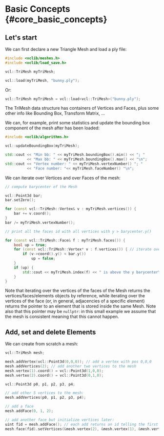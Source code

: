# Basic Concepts     {#core_basic_concepts}

## Let's start

We can first declare a new Triangle Mesh and load a ply file:

```cpp
#include <vclib/meshes.h>
#include <vclib/load_save.h>

vcl::TriMesh myTriMesh;

vcl::load(myTriMesh, "bunny.ply");
```

Or:

```cpp
vcl::TriMesh myTriMesh = vcl::load<vcl::TriMesh>("bunny.ply");
```

The TriMesh data structure has containers of Vertices and Faces, plus some other
info like Bounding Box, Transform Matrix, ...

We can, for example, print some statistics and update the bounding box component
of the mesh after has been loaded:

```cpp
#include <vclib/algorithms.h>

vcl::updateBoundingBox(myTriMesh);

std::cout << "Min bb: " << myTriMesh.boundingBox().min() << "; "
          << "Max bb: " << myTriMesh.boundingBox().max() << "\n";
std::cout << "Vertex number: " << myTriMesh.vertexNumber() "; "
          << "Face number: "<< myTriMesh.faceNumber() "\n";
```

We can iterate over Vertices and over Faces of the mesh:

```cpp
// compute barycenter of the Mesh

vcl::Point3d bar;
bar.setZero();

for (const vcl::TriMesh::Vertex& v : myTriMesh.vertices()) {
    bar += v.coord();
}
bar /= myTriMesh.vertexNumber();

// print all the faces id with all vertices with y > barycenter.y()

for (const vcl::TriMesh::Face& f : myTriMesh.faces()) {
    bool up = true;
    for (const vcl::TriMesh::Vertex* v : f.vertices()) { // iterate over verts of f
        if (v->coord().y() < bar.y())
            up = false;
    }
    if (up) {
        std::cout << myTriMesh.index(f) << " is above the y barycenter\n";
    }
}
```

Note that iterating over the vertices of the faces of the Mesh returns the
vertices/faces/elements objects by reference, while iterating over the
vertices of the face (or, in general, adjacencies of a specific element)
returns the pointer to an element that is stored inside the same Mesh. Note
also that this pointer may be `nullptr`: in this small example we assume
that the mesh is consistent meaning that this cannot happen.


## Add, set and delete Elements

We can create from scratch a mesh:

```cpp
vcl::TriMesh mesh;

mesh.addVertex(vcl::Point3d(0,0,0)); // add a vertex with pos 0,0,0
mesh.addVertices(2); // add another two vertices to the mesh
mesh.vertex(1).coord() = vcl::Point3d(1,0,0);
mesh.vertex(2).coord() = vcl::Point3d(0,1,0);

vcl::Point3d p0, p1, p2, p3, p4;

// add other 5 vertices to the mesh:
mesh.addVertices(p0, p1, p2, p3, p4);

// add a face
mesh.addFace(0, 1, 2);

// add another face but initialize vertices later:
uint fid = mesh.addFace(); // each add returns an id telling the first added element
mesh.face(fid).setVertices(&mesh.vertex(2), &mesh.vertex(1), &mesh.vertex(3));
```